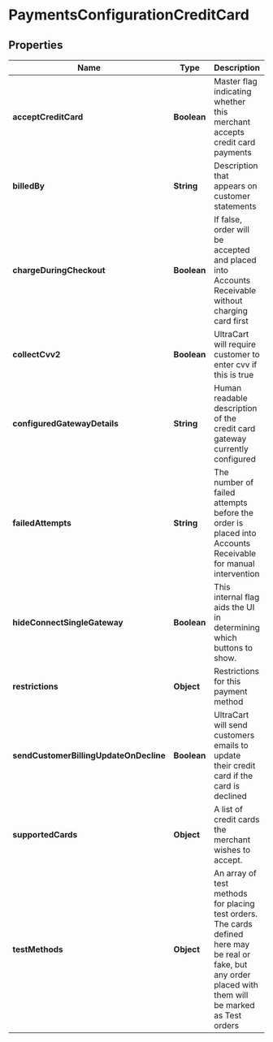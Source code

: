 
# PaymentsConfigurationCreditCard

## Properties
Name | Type | Description | Notes
------------ | ------------- | ------------- | -------------
**acceptCreditCard** | **Boolean** | Master flag indicating whether this merchant accepts credit card payments |  [optional]
**billedBy** | **String** | Description that appears on customer statements |  [optional]
**chargeDuringCheckout** | **Boolean** | If false, order will be accepted and placed into Accounts Receivable without charging card first |  [optional]
**collectCvv2** | **Boolean** | UltraCart will require customer to enter cvv if this is true |  [optional]
**configuredGatewayDetails** | **String** | Human readable description of the credit card gateway currently configured |  [optional]
**failedAttempts** | **String** | The number of failed attempts before the order is placed into Accounts Receivable for manual intervention |  [optional]
**hideConnectSingleGateway** | **Boolean** | This internal flag aids the UI in determining which buttons to show. |  [optional]
**restrictions** | **Object** | Restrictions for this payment method |  [optional]
**sendCustomerBillingUpdateOnDecline** | **Boolean** | UltraCart will send customers emails to update their credit card if the card is declined |  [optional]
**supportedCards** | **Object** | A list of credit cards the merchant wishes to accept. |  [optional]
**testMethods** | **Object** | An array of test methods for placing test orders.  The cards defined here may be real or fake, but any order placed with them will be marked as Test orders |  [optional]



